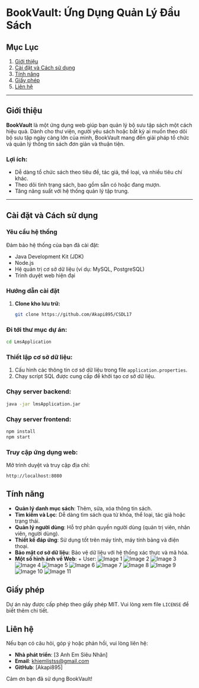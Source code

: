 # **BookVault: Ứng Dụng Quản Lý Đầu Sách**

## **Mục Lục**  
1. [Giới thiệu](#giới-thiệu)  
2. [Cài đặt và Cách sử dụng](#cài-đặt-và-cách-sử-dụng)  
3. [Tính năng](#tính-năng)  
4. [Giấy phép](#giấy-phép)  
5. [Liên hệ](#liên-hệ)  

---

## **Giới thiệu**  
**BookVault** là một ứng dụng web giúp bạn quản lý bộ sưu tập sách một cách hiệu quả. Dành cho thư viện, người yêu sách hoặc bất kỳ ai muốn theo dõi bộ sưu tập ngày càng lớn của mình, BookVault mang đến giải pháp tổ chức và quản lý thông tin sách đơn giản và thuận tiện.  

### **Lợi ích:**  
- Dễ dàng tổ chức sách theo tiêu đề, tác giả, thể loại, và nhiều tiêu chí khác.  
- Theo dõi tình trạng sách, bao gồm sẵn có hoặc đang mượn.  
- Tăng năng suất với hệ thống quản lý tập trung.  

---

## **Cài đặt và Cách sử dụng**  
### **Yêu cầu hệ thống**  
Đảm bảo hệ thống của bạn đã cài đặt:  
- Java Development Kit (JDK)  
- Node.js  
- Hệ quản trị cơ sở dữ liệu (ví dụ: MySQL, PostgreSQL)  
- Trình duyệt web hiện đại  

### **Hướng dẫn cài đặt**  
1. **Clone kho lưu trữ:**  
   ```bash
   git clone https://github.com/Akapi895/CSDL17
### Đi tới thư mục dự án:
```bash
cd LmsApplication
```

### Thiết lập cơ sở dữ liệu:
1. Cấu hình các thông tin cơ sở dữ liệu trong file `application.properties`.
2. Chạy script SQL được cung cấp để khởi tạo cơ sở dữ liệu.

### Chạy server backend:
```bash
java -jar lmsApplication.jar
```

### Chạy server frontend:
```bash
npm install  
npm start
```

### Truy cập ứng dụng web:
Mở trình duyệt và truy cập địa chỉ:
```
http://localhost:8080
```

## Tính năng
- **Quản lý danh mục sách**: Thêm, sửa, xóa thông tin sách.
- **Tìm kiếm và Lọc**: Dễ dàng tìm sách qua từ khóa, thể loại, tác giả hoặc trạng thái.
- **Quản lý người dùng**: Hỗ trợ phân quyền người dùng (quản trị viên, nhân viên, người dùng).
- **Thiết kế đáp ứng**: Sử dụng tốt trên máy tính, máy tính bảng và điện thoại.
- **Bảo mật cơ sở dữ liệu**: Bảo vệ dữ liệu với hệ thống xác thực và mã hóa.
- **Một số hình ảnh về Web**:
        + User:
![Image 1](https://github.com/Akapi895/CSDL17/blob/main/asset/frontend/user/1.png)
![Image 2](https://github.com/Akapi895/CSDL17/blob/main/asset/frontend/user/2.png)
![Image 3](https://github.com/Akapi895/CSDL17/blob/main/asset/frontend/user/3.png)
![Image 4](https://github.com/Akapi895/CSDL17/blob/main/asset/frontend/user/4.png)
![Image 5](https://github.com/Akapi895/CSDL17/blob/main/asset/frontend/user/5.png)
![Image 6](https://github.com/Akapi895/CSDL17/blob/main/asset/frontend/user/6.png)
![Image 7](https://github.com/Akapi895/CSDL17/blob/main/asset/frontend/user/7.png)
![Image 8](https://github.com/Akapi895/CSDL17/blob/main/asset/frontend/user/8.png)
![Image 9](https://github.com/Akapi895/CSDL17/blob/main/asset/frontend/user/9.png)
![Image 10](https://github.com/Akapi895/CSDL17/blob/main/asset/frontend/user/10.png)
![Image 11](https://github.com/Akapi895/CSDL17/blob/main/asset/frontend/user/11.png)

## Giấy phép
Dự án này được cấp phép theo giấy phép MIT. Vui lòng xem file `LICENSE` để biết thêm chi tiết.

## Liên hệ
Nếu bạn có câu hỏi, góp ý hoặc phản hồi, vui lòng liên hệ:

- **Nhà phát triển**: [3 Anh Em Siêu Nhân]
- **Email**: khiemlistss@gmail.com
- **GitHub**: [Akapi895]

Cảm ơn bạn đã sử dụng BookVault!

